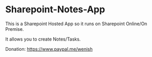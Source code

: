 # Sharepoint-Notes-App

This is a Sharepoint Hosted App so it runs on Sharepoint Online/On Premise.

It allows you to create Notes/Tasks.


Donation:
https://www.paypal.me/wenish

